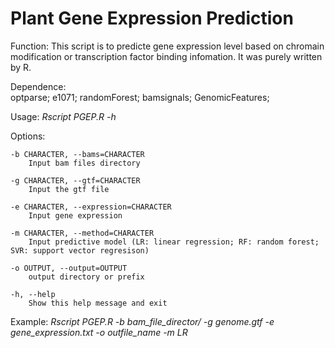 # Plant Gene Expression Prediction


Function: This script is to predicte gene expression level based on chromain modification or transcription factor binding infomation. It was purely written by R.

Dependence: 	
		optparse;
		e1071;
		randomForest;
		bamsignals;
		GenomicFeatures;

Usage: *Rscript PGEP.R -h*

Options:

	-b CHARACTER, --bams=CHARACTER
		Input bam files directory

	-g CHARACTER, --gtf=CHARACTER
		Input the gtf file

	-e CHARACTER, --expression=CHARACTER
		Input gene expression

	-m CHARACTER, --method=CHARACTER
		Input predictive model (LR: linear regression; RF: random forest; SVR: support vector regresison)

	-o OUTPUT, --output=OUTPUT
		output directory or prefix

	-h, --help
		Show this help message and exit
		
Example:
    *Rscript PGEP.R  -b bam_file_director/ -g genome.gtf -e gene_expression.txt -o outfile_name -m LR*

